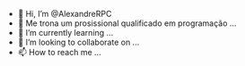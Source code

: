 - 👋 Hi, I’m @AlexandreRPC
- 👀 Me trona um prosissional qualificado em programação ...
- 🌱 I’m currently learning ...
- 💞️ I’m looking to collaborate on ...
- 📫 How to reach me ...

<!---
AlexandreRPC/AlexandreRPC is a ✨ special ✨ repository because its `README.md` (this file) appears on your GitHub profile.
You can click the Preview link to take a look at your changes.
--->
